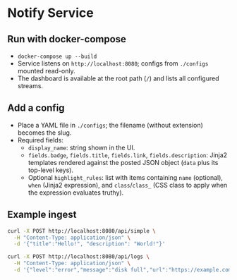 # Notify Service

## Run with docker-compose
- `docker-compose up --build`
- Service listens on `http://localhost:8080`; configs from `./configs` mounted read-only.
- The dashboard is available at the root path (`/`) and lists all configured streams.

## Add a config
- Place a YAML file in `./configs`; the filename (without extension) becomes the slug.
- Required fields:
  - `display_name`: string shown in the UI.
  - `fields.badge`, `fields.title`, `fields.link`, `fields.description`: Jinja2 templates rendered against the posted JSON object (`data` plus its top-level keys).
  - Optional `highlight_rules`: list with items containing `name` (optional), `when` (Jinja2 expression), and `class`/`class_` (CSS class to apply when the expression evaluates truthy).

## Example ingest
```bash
curl -X POST http://localhost:8080/api/simple \
  -H "Content-Type: application/json" \
  -d '{"title":"Hello!", "description": "World!"}'
```

```bash
curl -X POST http://localhost:8080/api/logs \
  -H "Content-Type: application/json" \
  -d '{"level":"error","message":"disk full","url":"https://example.com/alerts","details":"Check storage quotas"}'
```
